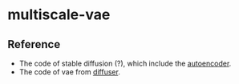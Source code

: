 # multiscale-vae
## Reference
- The code of stable diffusion (?), which include the [autoencoder](https://github.com/CompVis/stable-diffusion/blob/main/ldm/modules/diffusionmodules/model.py).
- The code of vae from [diffuser](https://github.com/huggingface/diffusers/blob/main/src/diffusers/models/autoencoders/vae.py). 